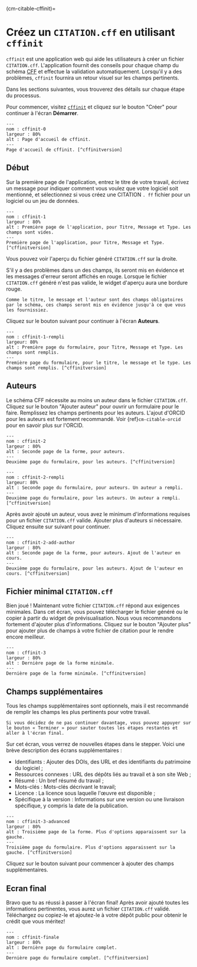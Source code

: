 (cm-citable-cffinit)=
# Créez un `CITATION.cff` en utilisant `cffinit`

`cffinit` est une application web qui aide les utilisateurs à créer un fichier `CITATION.cff`. L'application fournit des conseils pour chaque champ du schéma [CFF](https://github.com/citation-file-format/citation-file-format/blob/main/schema-guide.md) et effectue la validation automatiquement. Lorsqu'il y a des problèmes, `cffinit` fournira un retour visuel sur les champs pertinents.

Dans les sections suivantes, vous trouverez des détails sur chaque étape du processus.

Pour commencer, visitez [`cffinit`](https://citation-file-format.github.io/cff-initializer-javascript/) et cliquez sur le bouton "Créer" pour continuer à l'écran **Démarrer**.

```{figure} ../../figures/gifs/cffinit-0.gif
---
nom : cffinit-0
largeur : 80%
alt : Page d'accueil de cffinit.
---
Page d'accueil de cffinit. [^cffinitversion]
```

## Début

Sur la première page de l'application, entrez le titre de votre travail, écrivez un message pour indiquer comment vous voulez que votre logiciel soit mentionné, et sélectionnez si vous créez une CITATION `. ff` fichier pour un logiciel ou un jeu de données.

```{figure} ../../figures/gifs/cffinit-1.gif
---
nom : cffinit-1
largeur : 80%
alt : Première page de l'application, pour Titre, Message et Type. Les champs sont vides.
---
Première page de l'application, pour Titre, Message et Type. [^cffinitversion]
```

Vous pouvez voir l'aperçu du fichier généré `CITATION.cff` sur la droite.

S'il y a des problèmes dans un des champs, ils seront mis en évidence et les messages d'erreur seront affichés en rouge. Lorsque le fichier `CITATION.cff` généré n'est pas valide, le widget d'aperçu aura une bordure rouge.

```{note}
Comme le titre, le message et l'auteur sont des champs obligatoires par le schéma, ces champs seront mis en évidence jusqu'à ce que vous les fournissiez.
```

Cliquez sur le bouton suivant pour continuer à l'écran **Auteurs**.

```{figure} ../../figures/gifs/cffinit-1-filled.gif
---
nom : cffinit-1-rempli
largeur: 80%
alt : Première page du formulaire, pour Titre, Message et Type. Les champs sont remplis.
---
Première page du formulaire, pour le titre, le message et le type. Les champs sont remplis. [^cffinitversion]
```

## Auteurs

Le schéma CFF nécessite au moins un auteur dans le fichier `CITATION.cff`. Cliquez sur le bouton "Ajouter auteur" pour ouvrir un formulaire pour le faire. Remplissez les champs pertinents pour les auteurs. L'ajout d'ORCID pour les auteurs est fortement recommandé. Voir {ref}`cm-citable-orcid` pour en savoir plus sur l'ORCID.

```{figure} ../../figures/gifs/cffinit-2.gif
---
nom : cffinit-2
largeur : 80%
alt : Seconde page de la forme, pour auteurs.
---
Deuxième page du formulaire, pour les auteurs. [^cffinitversion]
```

```{figure} ../../figures/gifs/cffinit-2-add-author.gif
---
nom : cffinit-2-rempli
largeur: 80%
alt : Seconde page du formulaire, pour auteurs. Un auteur a rempli.
---
Deuxième page du formulaire, pour les auteurs. Un auteur a rempli. [^cffinitversion]
```

Après avoir ajouté un auteur, vous avez le minimum d'informations requises pour un fichier `CITATION.cff` valide. Ajouter plus d'auteurs si nécessaire. Cliquez ensuite sur suivant pour continuer.

```{figure} ../../figures/gifs/cffinit-2-filled.gif
---
nom : cffinit-2-add-author
largeur : 80%
alt : Seconde page de la forme, pour auteurs. Ajout de l'auteur en cours.
---
Deuxième page du formulaire, pour les auteurs. Ajout de l'auteur en cours. [^cffinitversion]
```

## Fichier minimal `CITATION.cff`

Bien joué ! Maintenant votre fichier `CITATION.cff` répond aux exigences minimales. Dans cet écran, vous pouvez télécharger le fichier généré ou le copier à partir du widget de prévisualisation. Nous vous recommandons fortement d'ajouter plus d'informations. Cliquez sur le bouton "Ajouter plus" pour ajouter plus de champs à votre fichier de citation pour le rendre encore meilleur.

```{figure} ../../figures/gifs/cffinit-3.gif
---
nom : cffinit-3
largeur : 80%
alt : Dernière page de la forme minimale.
---
Dernière page de la forme minimale. [^cffinitversion]
```

## Champs supplémentaires

Tous les champs supplémentaires sont optionnels, mais il est recommandé de remplir les champs les plus pertinents pour votre travail.

```{note}
Si vous décidez de ne pas continuer davantage, vous pouvez appuyer sur le bouton « Terminer » pour sauter toutes les étapes restantes et aller à l'écran final.
```

Sur cet écran, vous verrez de nouvelles étapes dans le stepper. Voici une brève description des écrans supplémentaires :
- Identifiants : Ajouter des DOIs, des URL et des identifiants du patrimoine du logiciel ;
- Ressources connexes : URL des dépôts liés au travail et à son site Web ;
- Résumé : Un bref résumé du travail ;
- Mots-clés : Mots-clés décrivant le travail;
- Licence : La licence sous laquelle l'œuvre est disponible ;
- Spécifique à la version : Informations sur une version ou une livraison spécifique, y compris la date de la publication.

```{figure} ../../figures/gifs/cffinit-3-advanced.gif
---
nom : cffinit-3-advanced
largeur : 80%
alt : Troisième page de la forme. Plus d'options apparaissent sur la gauche.
---
Troisième page du formulaire. Plus d'options apparaissent sur la gauche. [^cffinitversion]
```

Cliquez sur le bouton suivant pour commencer à ajouter des champs supplémentaires.

## Ecran final

Bravo que tu as réussi à passer à l'écran final! Après avoir ajouté toutes les informations pertinentes, vous aurez un fichier `CITATION.cff` validé. Téléchargez ou copiez-le et ajoutez-le à votre dépôt public pour obtenir le crédit que vous méritez!

```{figure} ../../figures/gifs/cffinit-final.gif
---
nom : cffinit-finale
largeur : 80%
alt : Dernière page du formulaire complet.
---
Dernière page du formulaire complet. [^cffinitversion]
```
